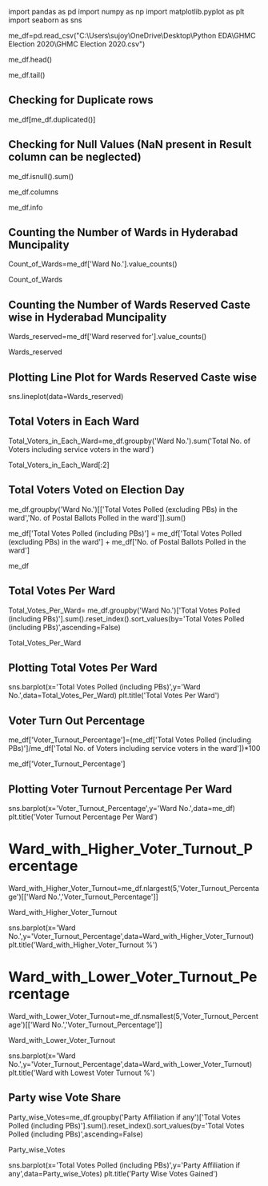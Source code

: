 import pandas as pd
import numpy as np
import matplotlib.pyplot as plt
import seaborn as sns

me_df=pd.read_csv("C:\\Users\\sujoy\\OneDrive\\Desktop\\Python EDA\\GHMC Election 2020\\GHMC Election 2020.csv")

me_df.head()

me_df.tail()

## Checking for Duplicate rows 

me_df[me_df.duplicated()]

## Checking for Null Values (NaN present in Result column can be neglected)

me_df.isnull().sum()

me_df.columns

me_df.info

## Counting the Number of Wards in Hyderabad Muncipality

Count_of_Wards=me_df['Ward No.'].value_counts()

Count_of_Wards

## Counting the Number of Wards Reserved Caste wise in Hyderabad Muncipality

Wards_reserved=me_df['Ward reserved for'].value_counts()

Wards_reserved

## Plotting Line Plot for Wards Reserved Caste wise

sns.lineplot(data=Wards_reserved)

## Total Voters in Each Ward

Total_Voters_in_Each_Ward=me_df.groupby('Ward No.').sum('Total No. of Voters including service voters in the ward')

Total_Voters_in_Each_Ward[:2]

## Total Voters Voted on Election Day

me_df.groupby('Ward No.')[['Total Votes Polled (excluding PBs) in the ward','No. of Postal Ballots Polled in the ward']].sum()

me_df['Total Votes Polled (including PBs)'] = me_df['Total Votes Polled (excluding PBs) in the ward'] + me_df['No. of Postal Ballots Polled in the ward']


me_df

## Total Votes Per Ward 

Total_Votes_Per_Ward= me_df.groupby('Ward No.')['Total Votes Polled (including PBs)'].sum().reset_index().sort_values(by='Total Votes Polled (including PBs)',ascending=False)

Total_Votes_Per_Ward

## Plotting Total Votes Per Ward

sns.barplot(x='Total Votes Polled (including PBs)',y='Ward No.',data=Total_Votes_Per_Ward)
plt.title('Total Votes Per Ward')

## Voter Turn Out Percentage

me_df['Voter_Turnout_Percentage']=(me_df['Total Votes Polled (including PBs)']/me_df['Total No. of Voters including service voters in the ward'])*100

me_df['Voter_Turnout_Percentage']

## Plotting Voter Turnout Percentage Per Ward

sns.barplot(x='Voter_Turnout_Percentage',y='Ward No.',data=me_df)
plt.title('Voter Turnout Percentage Per Ward')

# Ward_with_Higher_Voter_Turnout_Percentage

Ward_with_Higher_Voter_Turnout=me_df.nlargest(5,'Voter_Turnout_Percentage')[['Ward No.','Voter_Turnout_Percentage']]

Ward_with_Higher_Voter_Turnout

sns.barplot(x='Ward No.',y='Voter_Turnout_Percentage',data=Ward_with_Higher_Voter_Turnout)
plt.title('Ward_with_Higher_Voter_Turnout %')

# Ward_with_Lower_Voter_Turnout_Percentage

Ward_with_Lower_Voter_Turnout=me_df.nsmallest(5,'Voter_Turnout_Percentage')[['Ward No.','Voter_Turnout_Percentage']]

Ward_with_Lower_Voter_Turnout

sns.barplot(x='Ward No.',y='Voter_Turnout_Percentage',data=Ward_with_Lower_Voter_Turnout)
plt.title('Ward with Lowest Voter Turnout %')

## Party wise Vote Share 

Party_wise_Votes=me_df.groupby('Party Affiliation if any')['Total Votes Polled (including PBs)'].sum().reset_index().sort_values(by='Total Votes Polled (including PBs)',ascending=False)




Party_wise_Votes

sns.barplot(x='Total Votes Polled (including PBs)',y='Party Affiliation if any',data=Party_wise_Votes)
plt.title('Party Wise Votes Gained')














